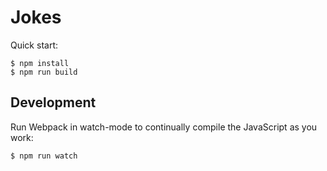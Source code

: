 # Jokes

Quick start:

```
$ npm install
$ npm run build
````

## Development

Run Webpack in watch-mode to continually compile the JavaScript as you work:

```
$ npm run watch
```
